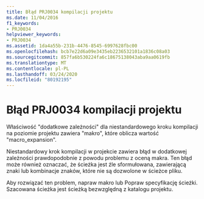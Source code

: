 ```yaml
---
title: Błąd PRJ0034 kompilacji projektu
ms.date: 11/04/2016
f1_keywords:
- PRJ0034
helpviewer_keywords:
- PRJ0034
ms.assetid: 1da4a55b-231b-4476-8545-6997628fbc00
ms.openlocfilehash: bcb7e22d6a09e3435eb2236532101a1836c08a03
ms.sourcegitcommit: 857fa6b530224fa6c18675138043aba9aa0619fb
ms.translationtype: MT
ms.contentlocale: pl-PL
ms.lasthandoff: 03/24/2020
ms.locfileid: "80192195"
---
```

# <a name="project-build-error-prj0034"></a>Błąd PRJ0034 kompilacji projektu

Właściwość "dodatkowe zależności" dla niestandardowego kroku kompilacji na poziomie projektu zawiera "makro", które oblicza wartość "macro_expansion".

Niestandardowy krok kompilacji w projekcie zawiera błąd w dodatkowej zależności prawdopodobnie z powodu problemu z oceną makra. Ten błąd może również oznaczać, że ścieżka jest źle sformułowana, zawierającą znaki lub kombinacje znaków, które nie są dozwolone w ścieżce pliku.

Aby rozwiązać ten problem, napraw makro lub Popraw specyfikację ścieżki. Szacowana ścieżka jest ścieżką bezwzględną z katalogu projektu.
